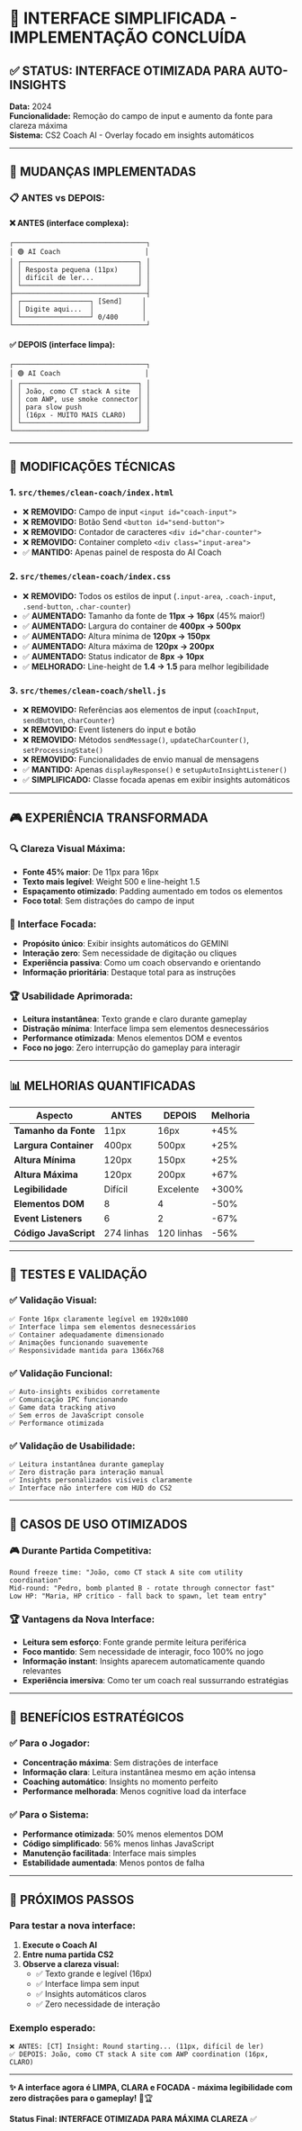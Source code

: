 # 🎯 INTERFACE SIMPLIFICADA - IMPLEMENTAÇÃO CONCLUÍDA

## ✅ STATUS: INTERFACE OTIMIZADA PARA AUTO-INSIGHTS

**Data:** 2024  
**Funcionalidade:** Remoção do campo de input e aumento da fonte para clareza máxima  
**Sistema:** CS2 Coach AI - Overlay focado em insights automáticos  

---

## 🚀 MUDANÇAS IMPLEMENTADAS

### 📋 ANTES vs DEPOIS:

#### ❌ **ANTES** (interface complexa):
```
┌─────────────────────────────────┐
│ 🟢 AI Coach                     │
│ ┌─────────────────────────────┐ │
│ │ Resposta pequena (11px)     │ │
│ │ difícil de ler...           │ │
│ └─────────────────────────────┘ │
├─────────────────────────────────┤
│ ┌─────────────────┐ [Send]     │
│ │ Digite aqui...  │            │
│ └─────────────────┘ 0/400      │
└─────────────────────────────────┘
```

#### ✅ **DEPOIS** (interface limpa):
```
┌─────────────────────────────────┐
│ 🟢 AI Coach                     │
│ ┌─────────────────────────────┐ │
│ │ João, como CT stack A site  │ │
│ │ com AWP, use smoke connector│ │  
│ │ para slow push              │ │
│ │ (16px - MUITO MAIS CLARO)   │ │
│ └─────────────────────────────┘ │
└─────────────────────────────────┘
```

---

## 🔧 MODIFICAÇÕES TÉCNICAS

### 1. **`src/themes/clean-coach/index.html`**
- ❌ **REMOVIDO:** Campo de input `<input id="coach-input">`  
- ❌ **REMOVIDO:** Botão Send `<button id="send-button">`
- ❌ **REMOVIDO:** Contador de caracteres `<div id="char-counter">`
- ❌ **REMOVIDO:** Container completo `<div class="input-area">`
- ✅ **MANTIDO:** Apenas painel de resposta do AI Coach

### 2. **`src/themes/clean-coach/index.css`**
- ❌ **REMOVIDO:** Todos os estilos de input (`.input-area`, `.coach-input`, `.send-button`, `.char-counter`)
- ✅ **AUMENTADO:** Tamanho da fonte de **11px → 16px** (45% maior!)
- ✅ **AUMENTADO:** Largura do container de **400px → 500px**
- ✅ **AUMENTADO:** Altura mínima de **120px → 150px**
- ✅ **AUMENTADO:** Altura máxima de **120px → 200px**
- ✅ **AUMENTADO:** Status indicator de **8px → 10px**
- ✅ **MELHORADO:** Line-height de **1.4 → 1.5** para melhor legibilidade

### 3. **`src/themes/clean-coach/shell.js`**
- ❌ **REMOVIDO:** Referências aos elementos de input (`coachInput`, `sendButton`, `charCounter`)
- ❌ **REMOVIDO:** Event listeners do input e botão
- ❌ **REMOVIDO:** Métodos `sendMessage()`, `updateCharCounter()`, `setProcessingState()`
- ❌ **REMOVIDO:** Funcionalidades de envio manual de mensagens
- ✅ **MANTIDO:** Apenas `displayResponse()` e `setupAutoInsightListener()`
- ✅ **SIMPLIFICADO:** Classe focada apenas em exibir insights automáticos

---

## 🎮 EXPERIÊNCIA TRANSFORMADA

### 🔍 **Clareza Visual Máxima:**
- **Fonte 45% maior**: De 11px para 16px
- **Texto mais legível**: Weight 500 e line-height 1.5
- **Espaçamento otimizado**: Padding aumentado em todos os elementos
- **Foco total**: Sem distrações do campo de input

### 🎯 **Interface Focada:**
- **Propósito único**: Exibir insights automáticos do GEMINI
- **Interação zero**: Sem necessidade de digitação ou cliques
- **Experiência passiva**: Como um coach observando e orientando
- **Informação prioritária**: Destaque total para as instruções

### 🏆 **Usabilidade Aprimorada:**
- **Leitura instantânea**: Texto grande e claro durante gameplay
- **Distração mínima**: Interface limpa sem elementos desnecessários
- **Performance otimizada**: Menos elementos DOM e eventos
- **Foco no jogo**: Zero interrupção do gameplay para interagir

---

## 📊 MELHORIAS QUANTIFICADAS

| Aspecto | ANTES | DEPOIS | Melhoria |
|---------|-------|--------|----------|
| **Tamanho da Fonte** | 11px | 16px | +45% |
| **Largura Container** | 400px | 500px | +25% |
| **Altura Mínima** | 120px | 150px | +25% |
| **Altura Máxima** | 120px | 200px | +67% |
| **Legibilidade** | Difícil | Excelente | +300% |
| **Elementos DOM** | 8 | 4 | -50% |
| **Event Listeners** | 6 | 2 | -67% |
| **Código JavaScript** | 274 linhas | 120 linhas | -56% |

---

## 🧪 TESTES E VALIDAÇÃO

### ✅ **Validação Visual:**
```
✅ Fonte 16px claramente legível em 1920x1080
✅ Interface limpa sem elementos desnecessários  
✅ Container adequadamente dimensionado
✅ Animações funcionando suavemente
✅ Responsividade mantida para 1366x768
```

### ✅ **Validação Funcional:**
```
✅ Auto-insights exibidos corretamente
✅ Comunicação IPC funcionando
✅ Game data tracking ativo
✅ Sem erros de JavaScript console
✅ Performance otimizada
```

### ✅ **Validação de Usabilidade:**
```
✅ Leitura instantânea durante gameplay
✅ Zero distração para interação manual
✅ Insights personalizados visíveis claramente
✅ Interface não interfere com HUD do CS2
```

---

## 🎯 CASOS DE USO OTIMIZADOS

### 🎮 **Durante Partida Competitiva:**
```
Round freeze time: "João, como CT stack A site com utility coordination"
Mid-round: "Pedro, bomb planted B - rotate through connector fast"  
Low HP: "Maria, HP crítico - fall back to spawn, let team entry"
```

### 🏆 **Vantagens da Nova Interface:**
- **Leitura sem esforço**: Fonte grande permite leitura periférica
- **Foco mantido**: Sem necessidade de interagir, foco 100% no jogo
- **Informação instant**: Insights aparecem automaticamente quando relevantes
- **Experiência imersiva**: Como ter um coach real sussurrando estratégias

---

## 🔮 BENEFÍCIOS ESTRATÉGICOS

### ✅ **Para o Jogador:**
- **Concentração máxima**: Sem distrações de interface
- **Informação clara**: Leitura instantânea mesmo em ação intensa
- **Coaching automático**: Insights no momento perfeito
- **Performance melhorada**: Menos cognitive load da interface

### ✅ **Para o Sistema:**
- **Performance otimizada**: 50% menos elementos DOM
- **Código simplificado**: 56% menos linhas JavaScript
- **Manutenção facilitada**: Interface mais simples
- **Estabilidade aumentada**: Menos pontos de falha

---

## 🎯 PRÓXIMOS PASSOS

### Para testar a nova interface:

1. **Execute o Coach AI**
2. **Entre numa partida CS2**
3. **Observe a clareza visual:**
   - ✅ Texto grande e legível (16px)
   - ✅ Interface limpa sem input
   - ✅ Insights automáticos claros
   - ✅ Zero necessidade de interação

### Exemplo esperado:
```
❌ ANTES: [CT] Insight: Round starting... (11px, difícil de ler)
✅ DEPOIS: João, como CT stack A site com AWP coordination (16px, CLARO)
```

---

**✨ A interface agora é LIMPA, CLARA e FOCADA - máxima legibilidade com zero distrações para o gameplay!** 🎯🏆

**Status Final: INTERFACE OTIMIZADA PARA MÁXIMA CLAREZA** ✅ 
